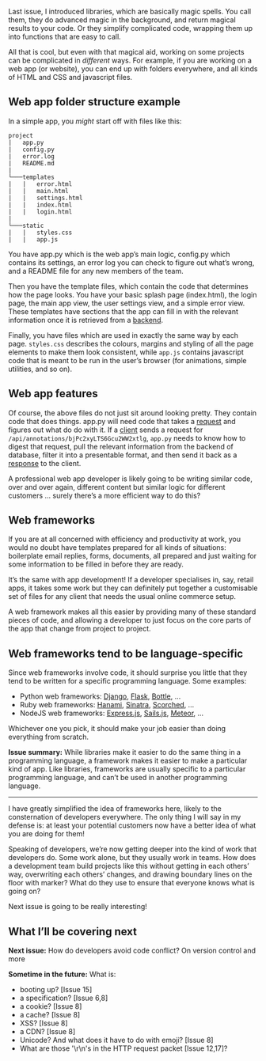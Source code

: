 Last issue, I introduced libraries, which are basically magic spells. You call them, they do advanced magic in the background, and return magical results to your code. Or they simplify complicated code, wrapping them up into functions that are easy to call.

All that is cool, but even with that magical aid, working on some projects can be complicated in *different* ways. For example, if you are working on a web app (or website), you can end up with folders everywhere, and all kinds of HTML and CSS and javascript files.

## Web app folder structure example

In a simple app, you *might* start off with files like this:

```
project
|   app.py
|   config.py
|   error.log
|   README.md
|
└───templates
|   |   error.html
|   |   main.html
|   |   settings.html
|   |   index.html
|   |   login.html
|
└───static
|   |   styles.css
|   |   app.js
```

You have app.py which is the web app’s main logic, config.py which contains its settings, an error log you can check to figure out what’s wrong, and a README file for any new members of the team.

Then you have the template files, which contain the code that determines how the page looks. You have your basic splash page (index.html), the login page, the main app view, the user settings view, and a simple error view. These templates have sections that the app can fill in with the relevant information once it is retrieved from a [backend](https://buttondown.email/laymansguide/archive/90aed74c-f7e7-47bb-94ba-f3c3e057e51e).

Finally, you have files which are used in exactly the same way by each page. `styles.css` describes the colours, margins and styling of all the page elements to make them look consistent, while `app.js` contains javascript code that is meant to be run in the user’s browser (for animations, simple utilities, and so on).

## Web app features

Of course, the above files do not just sit around looking pretty. They contain code that does things. app.py will need code that takes a [request](https://buttondown.email/laymansguide/archive/a6941efd-86bf-4fd8-92c9-009fe14a8c2a) and figures out what do do with it. If a [client](https://buttondown.email/laymansguide/archive/b36f0f43-e8f5-402d-8c6a-c2a28f5ff556) sends a request for `/api/annotations/bjPc2xyLTS6Gcu2WW2xtlg`, `app.py` needs to know how to digest that request, pull the relevant information from the backend of database, filter it into a presentable format, and then send it back as a [response](https://buttondown.email/laymansguide/archive/386cead6-8565-499a-9960-5a30ab291e5b) to the client.

A professional web app developer is likely going to be writing similar code, over and over again, different content but similar logic for different customers … surely there’s a more efficient way to do this?

## Web frameworks

If you are at all concerned with efficiency and productivity at work, you would no doubt have templates prepared for all kinds of situations: boilerplate email replies, forms, documents, all prepared and just waiting for some information to be filled in before they are ready.

It’s the same with app development! If a developer specialises in, say, retail apps, it takes some work but they can definitely put together a customisable set of files for any client that needs the usual online commerce setup.

A web framework makes all this easier by providing many of these standard pieces of code, and allowing a developer to just focus on the core parts of the app that change from project to project.

## Web frameworks tend to be language-specific

Since web frameworks involve code, it should surprise you little that they tend to be written for a specific programming language. Some examples:

- Python web frameworks: [Django](https://www.djangoproject.com/), [Flask](http://flask.pocoo.org/), [Bottle](https://bottlepy.org/docs/dev/), …
- Ruby web frameworks: [Hanami](https://hanamirb.org/), [Sinatra](http://www.sinatrarb.com/), [Scorched](http://scorchedrb.com/), …
- NodeJS web frameworks: [Express.js](https://expressjs.com/), [Sails.js](https://sailsjs.com/), [Meteor](https://www.meteor.com/), …

Whichever one you pick, it should make your job easier than doing everything from scratch.

**Issue summary:** While libraries make it easier to do the same thing in a programming language, a framework makes it easier to make a particular kind of app. Like libraries, frameworks are usually specific to a particular programming language, and can’t be used in another programming language.

<hr/>

I have greatly simplified the idea of frameworks here, likely to the consternation of developers everywhere. The only thing I will say in my defense is: at least your potential customers now have a better idea of what you are doing for them!

Speaking of developers, we’re now getting deeper into the kind of work that developers do. Some work alone, but they usually work in teams. How does a development team build projects like this without getting in each others’ way, overwriting each others’ changes, and drawing boundary lines on the floor with marker? What do they use to ensure that everyone knows what is going on?

Next issue is going to be really interesting!

## What I’ll be covering next

**Next issue:** How do developers avoid code conflict? On version control and more

**Sometime in the future:** What is:

- booting up? [Issue 15]
- a specification? [Issue 6,8]
- a cookie? [Issue 8]
- a cache? [Issue 8]
- XSS? [Issue 8]
- a CDN? [Issue 8]
- Unicode? And what does it have to do with emoji? [Issue 8]
- What are those '\r\n's in the HTTP request packet [Issue 12,17]?
